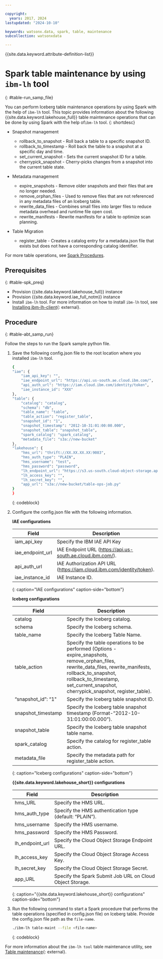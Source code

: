 ```yaml
---

copyright:
  years: 2017, 2024
lastupdated: "2024-10-10"

keywords: watsonx.data, spark, table, maintenance
subcollection: watsonxdata

---
```


{{site.data.keyword.attribute-definition-list}}

# Spark table maintenance by using `ibm-lh` tool
{: #table-run_samp_file}

You can perform Iceberg table maintenance operations by using Spark with the help of `ibm-lh` tool.
This topic provides information about the following {{site.data.keyword.lakehouse_full}} table maintenance operations that can be done by using Spark with the help of`ibm-lh` tool.
{: shortdesc}

* Snapshot management

    - rollback_to_snapshot - Roll back a table to a specific snapshot ID.
    - rollback_to_timestamp - Roll back the table to a snapshot at a specific day and time.
    - set_current_snapshot - Sets the current snapshot ID for a table.
    - cherrypick_snapshot - Cherry-picks changes from a snapshot into the current table state.
* Metadata management
    - expire_snapshots - Remove older snapshots and their files that are no longer needed.
    - remove_orphan_files - Used to remove files that are not referenced in any metadata files of an Iceberg table.
    - rewrite_data_files - Combines small files into larger files to reduce metadata overhead and runtime file open cost.
    - rewrite_manifests - Rewrite manifests for a table to optimize scan planning.
* Table Migration
    - register_table - Creates a catalog entry for a metadata.json file that exists but does not have a corresponding catalog identifier.

For more table operations, see [Spark Procedures](https://iceberg.apache.org/docs/latest/spark-procedures/).


## Prerequisites
{: #table-spk_preq}

* Provision {{site.data.keyword.lakehouse_full}} instance
* Provision {{site.data.keyword.iae_full_notm}} instance
* Install `ibm-lh` tool. For more information on how to install `ibm-lh` tool, see [Installing ibm-lh-client](https://www.ibm.com/docs/en/watsonxdata/1.0.x?topic=package-installing-lh-client){: external}.

## Procedure
{: #table-abt_samp_run}

Follow the steps to run the Spark sample python file.

1. Save the following config.json file to the root location where you installed `ibm-lh` tool.

    ```bash
    {
    "iae": {
        "iam_api_key": "",
        "iae_endpoint_url": "https://api.us-south.ae.cloud.ibm.com/",
        "api_auth_url": "https://iam.cloud.ibm.com/identity/token",
        "iae_instance_id": "XXX"
    },
    "table": {
        "catalog": "catalog",
        "schema": "db",
        "table_name": "table",
        "table_action": "register_table",
        "snapshot_id": "1",
        "snapshot_timestamp": "2012-10-31:01:00:00.000",
        "snapshot_table": "snapshot_table",
        "spark_catalog": "spark_catalog",
        "metadata_file": "s3a://new-bucket"
    },
    "lakehouse": {
        "hms_url": "thrift://XX.XX.XX.XX:9083",
        "hms_auth_type": "PLAIN",
        "hms_username": "test",
        "hms_password": "password",
        "lh_endpoint_url": "https://s3.us-south.cloud-object-storage.appdomain.cloud",
        "lh_access_key": "",
        "lh_secret_key": "",
        "app_url": "s3a://new-bucket/table-ops-job.py"
    }
    }
    ```
    {: codeblock}

1. Configure the config.json file with the following information.


    **IAE configurations**

    | Field | Description |
    |--------------------------|----------------|
    |iam_api_key| Specify the IBM IAE API Key|
    |iae_endpoint_url| IAE Endpoint URL (https://api.us-south.ae.cloud.ibm.com/).|
    |api_auth_url| IAE Authorization API URL (https://iam.cloud.ibm.com/identity/token).|
    |iae_instance_id| IAE Instance ID.|
   {: caption="IAE configurations" caption-side="bottom"}




   **Iceberg configurations**

    | Field | Description |
    |--------------------------|----------------|
    |catalog| Specify the Iceberg catalog.|
    | schema| Specify the Iceberg schema.|
    | table_name| Specify the Iceberg Table Name.|
    | table_action| Specify the table operations to be performed (Options - expire_snapshots, remove_orphan_files, rewrite_data_files, rewrite_manifests, rollback_to_snapshot, rollback_to_timestamp, set_current_snapshot, cherrypick_snapshot, register_table).|
    | “snapshot_id”: “1"| Specify the Iceberg table snapshot ID.|
    | snapshot_timestamp| Specify the Iceberg table snapshot timestamp (Format-“2012-10-31:01:00:00.000”).|
    | snapshot_table| Specify the Iceberg table snapshot table name.|
    | spark_catalog| Specify the catalog for register_table action.|
    | metadata_file| Specify the metadata path for register_table action.|
   {: caption="Iceberg configurations" caption-side="bottom"}




   **{{site.data.keyword.lakehouse_short}} configurations**

    | Field | Description |
    |--------------------------|----------------|
    | hms_URL| Specify the HMS URL.|
    | hms_auth_type| Specify the HMS authentication type (default: “PLAIN”).|
    | hms_username| Specify the HMS username.|
    | hms_password| Specify the HMS Password.|
    | lh_endpoint_url| Specify the Cloud Object Storage Endpoint URL.|
    | lh_access_key| Specify the Cloud Object Storage Access Key.|
    | lh_secret_key| Specify the Cloud Object Storage Secret.|
    | app_URL| Specify the Spark Submit Job URL on Cloud Object Storage.|
    {: caption="{{site.data.keyword.lakehouse_short}} configurations" caption-side="bottom"}


1. Run the following command to start a Spark procedure that performs the table operations (specified in config.json file) on Iceberg table. Provide the config.json file path as the `file-name`.

    ```bash
    ./ibm-lh table-maint --file <file-name>
    ```
   {: codeblock}

For more information about the `ibm-lh tool` table maintenance utility, see [Table maintenance](https://www.ibm.com/docs/en/watsonxdata/1.0.x?topic=utility-lh-commands-usage#ibm_lh_commands__tablemaint__title__1){: external}.
